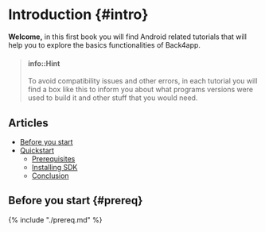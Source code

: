 # Introduction {#intro}
**Welcome,** in this first book you will find Android related tutorials that will help you to explore the basics functionalities of Back4app.


> #### info::Hint
> To avoid compatibility issues and other errors, in each tutorial you will find a box like this to inform you about what programs versions were used to build it and other stuff that you would need.
>


## Articles
* [Before you start](prereq.md)
* [Quickstart](quickstart.md)
  * [Prerequisites](quickstart/prereq.md)
  * [Installing SDK](quickstart/instaling-sdk.md)
  * [Conclusion](quickstart/conclusion.md)



## Before you start {#prereq}
{% include "./prereq.md" %}





<!--
Summary of
What is?
What is it for?
What will you learn here?
-->
